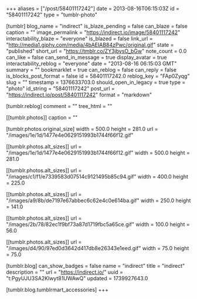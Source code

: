 +++
aliases = ["/post/58401117242"]
date = 2013-08-16T06:15:03Z
id = "58401117242"
type = "tumblr-photo"

[tumblr]
blog_name = "indirect"
is_blaze_pending = false
can_blaze = false
caption = ""
image_permalink = "https://indirect.io/image/58401117242"
interactability_blaze = "everyone"
is_blazed = false
link_url = "http://media1.giphy.com/media/4bAEIAB84zPwc/original.gif"
state = "published"
short_url = "https://tmblr.co/ZY3jbysO_bGw"
note_count = 0.0
can_like = false
can_send_in_message = true
display_avatar = true
interactability_reblog = "everyone"
date = "2013-08-16 06:15:03 GMT"
summary = ""
bookmarklet = true
can_reblog = false
can_reply = false
is_blocks_post_format = false
id = 58401117242.0
reblog_key = "FAp0Zyqg"
slug = ""
timestamp = 1376633703.0
should_open_in_legacy = true
type = "photo"
id_string = "58401117242"
post_url = "https://indirect.io/post/58401117242"
format = "markdown"

[tumblr.reblog]
comment = ""
tree_html = ""

[[tumblr.photos]]
caption = ""

[tumblr.photos.original_size]
width = 500.0
height = 281.0
url = "/images/1e/1d/1477e4e0629151993b1744f66f12.gif"

[[tumblr.photos.alt_sizes]]
url = "/images/1e/1d/1477e4e0629151993b1744f66f12.gif"
width = 500.0
height = 281.0

[[tumblr.photos.alt_sizes]]
url = "/images/c1/f1/e7339583d07514c9121495b85c94.gif"
width = 400.0
height = 225.0

[[tumblr.photos.alt_sizes]]
url = "/images/a9/8b/de7197e67abbec6c62e4c0e614ba.gif"
width = 250.0
height = 141.0

[[tumblr.photos.alt_sizes]]
url = "/images/2b/78/82ec1f9bf73a87d1719fbc5a65ce.gif"
width = 100.0
height = 56.0

[[tumblr.photos.alt_sizes]]
url = "/images/d4/90/97ed0d3642d417db8e26343e1eed.gif"
width = 75.0
height = 75.0

[tumblr.blog]
can_show_badges = false
name = "indirect"
title = "indirect"
description = ""
url = "https://indirect.io/"
uuid = "t:PgyUJU3SA2Klwyt81UWAwQ"
updated = 1739927643.0

[tumblr.blog.tumblrmart_accessories]
+++
